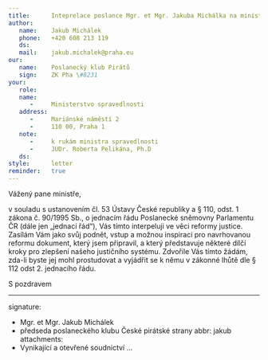 ```yaml
---
title:      Inteprelace poslance Mgr. et Mgr. Jakuba Michálka na ministra spravedlnosti Roberta Pelikána ve věci reformy justice.
author:
   name:    Jakub Michálek
   phone:   +420 608 213 119
   ds:      
   mail:    jakub.michalek@praha.eu
our:
   name:    Poslanecký klub Pirátů
   sign:    ZK Pha \#8231
your:
   role:    
   name:    
      -     Ministerstvo spravedlnosti
   address:
      -     Mariánské náměstí 2
      -     110 00, Praha 1
   note:
      -     k rukám ministra spravedlnosti
      -     JUDr. Roberta Pelikána, Ph.D
   ds:      
style:      letter
reminder:   true
---
```


Vážený pane ministře,

v souladu s ustanovením čl. 53 Ústavy České republiky a § 110, odst. 1 zákona č. 90/1995 Sb., o jednacím řádu Poslanecké sněmovny Parlamentu ČR (dále jen „jednací řád“), Vás tímto interpeluji ve věci reformy justice. Zasílám Vám jako svůj podnět, vstup a možnou inspiraci pro navrhovanou reformu dokument, který jsem připravil, a který představuje některé dílčí kroky pro zlepšení našeho justičního systému. Zdvořile Vás tímto žádám, zda-li byste jej mohl prostudovat a vyjádřit se k němu v zákonné lhůtě dle § 112 odst 2. jednacího řádu.

S pozdravem

---
signature: 
  - Mgr. et Mgr. Jakub Michálek
  - předseda poslaneckého klubu České pirátské strany
abbr:       jakub
attachments:
  - Vynikající​ ​a​ ​otevřené​ ​soudnictví
...
